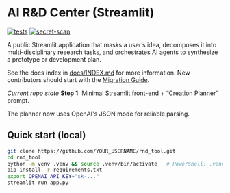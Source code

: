 # AI R&D Center (Streamlit)

[![tests](https://github.com/clcriswell/DR-RD/actions/workflows/test.yml/badge.svg)](https://github.com/clcriswell/DR-RD/actions/workflows/test.yml)
[![secret-scan](https://github.com/clcriswell/DR-RD/actions/workflows/secret-scan.yml/badge.svg)](https://github.com/clcriswell/DR-RD/actions/workflows/secret-scan.yml)

A public Streamlit application that masks a user’s idea, decomposes it into
multi-disciplinary research tasks, and orchestrates AI agents to synthesize a
prototype or development plan.

See the docs index in [docs/INDEX.md](docs/INDEX.md) for more information.
New contributors should start with the [Migration Guide](docs/MIGRATION_GUIDE_v1_to_v2.md).

_Current repo state_
**Step 1:** Minimal Streamlit front-end + “Creation Planner” prompt.

The planner now uses OpenAI's JSON mode for reliable parsing.

## Quick start (local)

```bash
git clone https://github.com/YOUR_USERNAME/rnd_tool.git
cd rnd_tool
python -m venv .venv && source .venv/bin/activate   # PowerShell: .venv\Scripts\activate
pip install -r requirements.txt
export OPENAI_API_KEY="sk-..."
streamlit run app.py
```
